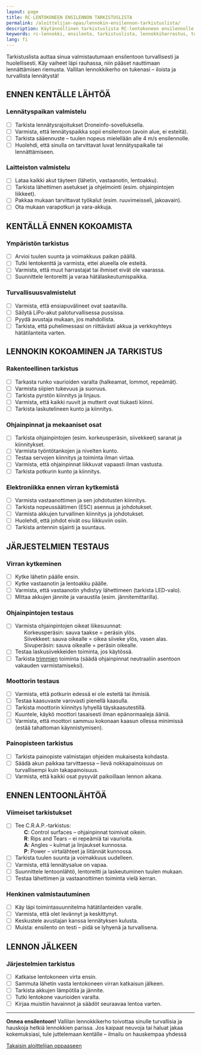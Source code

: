 ```yaml
---
layout: page
title: RC-LENTOKONEEN ENSILENNON TARKISTUSLISTA
permalink: /aloittelijan-opas/lennokin-ensilennon-tarkistuslista/
description: Käytännöllinen tarkistuslista RC-lentokoneen ensilennolle. Käy läpi vaiheet huolellisesti ennen kentälle menoa, kentällä, lennokin kokoamisessa, järjestelmien testauksessa, ennen lentoonlähtöä ja lennon jälkeen – näin varmistat turvallisen ja onnistuneen ensilennon!
keywords: rc-lennokki, ensilento, tarkistuslista, lennokkiharrastus, turvallisuus, aloittelijan opas
lang: fi
---
```

<style>ul {list-style-type: none;}strong {font-weight: 700;}</style>

Tarkistuslista auttaa sinua valmistautumaan ensilentoon turvallisesti ja huolellisesti. Käy vaiheet läpi rauhassa, niin pääset nauttimaan lennättämisen riemusta. Vallilan lennokkikerho on tukenasi – iloista ja turvallista lennätystä!

## ENNEN KENTÄLLE LÄHTÖÄ

### Lennätyspaikan valmistelu

- [ ] Tarkista lennätysrajoitukset Droneinfo-sovelluksella.
- [ ] Varmista, että lennätyspaikka sopii ensilentoon (avoin alue, ei esteitä).
- [ ] Tarkista sääennuste – tuulen nopeus mielellään alle 4 m/s ensilennolle.
- [ ] Huolehdi, että sinulla on tarvittavat luvat lennätyspaikalle tai lennättämiseen.

### Laitteiston valmistelu

- [ ] Lataa kaikki akut täyteen (lähetin, vastaanotin, lentoakku).
- [ ] Tarkista lähettimen asetukset ja ohjelmointi (esim. ohjainpintojen liikkeet).
- [ ] Pakkaa mukaan tarvittavat työkalut (esim. ruuvimeisseli, jakoavain).
- [ ] Ota mukaan varapotkuri ja vara-akkuja.

## KENTÄLLÄ ENNEN KOKOAMISTA

### Ympäristön tarkistus

- [ ] Arvioi tuulen suunta ja voimakkuus paikan päällä.
- [ ] Tutki lentokenttä ja varmista, ettei alueella ole esteitä.
- [ ] Varmista, että muut harrastajat tai ihmiset eivät ole vaarassa.
- [ ] Suunnittele lentoreitti ja varaa hätälaskeutumispaikka.

### Turvallisuusvalmistelut

- [ ] Varmista, että ensiapuvälineet ovat saatavilla.
- [ ] Säilytä LiPo-akut paloturvallisessa pussissa.
- [ ] Pyydä avustaja mukaan, jos mahdollista.
- [ ] Tarkista, että puhelimessasi on riittävästi akkua ja verkkoyhteys hätätilanteita varten.

## LENNOKIN KOKOAMINEN JA TARKISTUS

### Rakenteellinen tarkistus

- [ ] Tarkasta runko vaurioiden varalta (halkeamat, lommot, repeämät).
- [ ] Varmista siipien tukevuus ja suoruus.
- [ ] Tarkista pyrstön kiinnitys ja linjaus.
- [ ] Varmista, että kaikki ruuvit ja mutterit ovat tiukasti kiinni.
- [ ] Tarkista laskutelineen kunto ja kiinnitys.

### Ohjainpinnat ja mekaaniset osat

- [ ] Tarkista ohjainpintojen (esim. korkeusperäsin, siivekkeet) saranat ja kiinnitykset.
- [ ] Varmista työntötankojen ja nivelten kunto.
- [ ] Testaa servojen kiinnitys ja toiminta ilman virtaa.
- [ ] Varmista, että ohjainpinnat liikkuvat vapaasti ilman vastusta.
- [ ] Tarkista potkurin kunto ja kiinnitys.

### Elektroniikka ennen virran kytkemistä

- [ ] Varmista vastaanottimen ja sen johdotusten kiinnitys.
- [ ] Tarkista nopeussäätimen (ESC) asennus ja johdotukset.
- [ ] Varmista akkujen turvallinen kiinnitys ja johdotukset.
- [ ] Huolehdi, että johdot eivät osu liikkuviin osiin.
- [ ] Tarkista antennin sijainti ja suuntaus.

## JÄRJESTELMIEN TESTAUS

### Virran kytkeminen

- [ ] Kytke lähetin päälle ensin.
- [ ] Kytke vastaanotin ja lentoakku päälle.
- [ ] Varmista, että vastaanotin yhdistyy lähettimeen (tarkista LED-valo).
- [ ] Mittaa akkujen jännite ja varaustila (esim. jännitemittarilla).

### Ohjainpintojen testaus

- [ ] Varmista ohjainpintojen oikeat liikesuunnat:
  - Korkeusperäsin: sauva taakse = peräsin ylös.
  - Siivekkeet: sauva oikealle = oikea siiveke ylös, vasen alas.
  - Sivuperäsin: sauva oikealle = peräsin oikealle.
- [ ] Testaa laskusiivekkeiden toiminta, jos käytössä.
- [ ] Tarkista [trimmien](/aloittelijan-opas/lennokkisanastoa/#t) toiminta (säädä ohjainpinnat neutraaliin asentoon vakauden varmistamiseksi).

### Moottorin testaus

- [ ] Varmista, että potkurin edessä ei ole esteitä tai ihmisiä.
- [ ] Testaa kaasuvaste varovasti pienellä kaasulla.
- [ ] Tarkista moottorin kiinnitys lyhyellä täyskaasutestillä.
- [ ] Kuuntele, käykö moottori tasaisesti ilman epänormaaleja ääniä.
- [ ] Varmista, että moottori sammuu kokonaan kaasun ollessa minimissä (estää tahattoman käynnistymisen).

### Painopisteen tarkistus

- [ ] Tarkista painopiste valmistajan ohjeiden mukaisesta kohdasta.
- [ ] Säädä akun paikkaa tarvittaessa – lievä nokkapainoisuus on turvallisempi kuin takapainoisuus.
- [ ] Varmista, että kaikki osat pysyvät paikoillaan lennon aikana.

## ENNEN LENTOONLÄHTÖÄ

### Viimeiset tarkistukset

- [ ] Tee C.R.A.P.-tarkistus:
  - **C**: Control surfaces – ohjainpinnat toimivat oikein.
  - **R**: Rips and Tears – ei repeämiä tai vaurioita.
  - **A**: Angles – kulmat ja linjaukset kunnossa.
  - **P**: Power – virtalähteet ja liitännät kunnossa.
- [ ] Tarkista tuulen suunta ja voimakkuus uudelleen.
- [ ] Varmista, että lennätysalue on vapaa.
- [ ] Suunnittele lentoonlähtö, lentoreitti ja laskeutuminen tuulen mukaan.
- [ ] Testaa lähettimen ja vastaanottimen toiminta vielä kerran.

### Henkinen valmistautuminen

- [ ] Käy läpi toimintasuunnitelma hätätilanteiden varalle.
- [ ] Varmista, että olet levännyt ja keskittynyt.
- [ ] Keskustele avustajan kanssa lennätyksen kulusta.
- [ ] Muista: ensilento on testi – pidä se lyhyenä ja turvallisena.

## LENNON JÄLKEEN

### Järjestelmien tarkistus

- [ ] Katkaise lentokoneen virta ensin.
- [ ] Sammuta lähetin vasta lentokoneen virran katkaisun jälkeen.
- [ ] Tarkista akkujen lämpötila ja jännite.
- [ ] Tutki lentokone vaurioiden varalta.
- [ ] Kirjaa muistiin havainnot ja säädöt seuraavaa lentoa varten.

---

**Onnea ensilentoon!** Vallilan lennokkikerho toivottaa sinulle turvallisia ja hauskoja hetkiä lennokkien parissa. Jos kaipaat neuvoja tai haluat jakaa kokemuksiasi, tule juttelemaan kentälle – ilmailu on hauskempaa yhdessä

<div class="button-container">
<a href="/aloittelijan-opas/" class="button-link">Takaisin aloittelijan oppaaseen</a>
</div>
